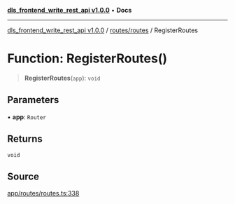 [**dls_frontend_write_rest_api v1.0.0**](../../../README.md) • **Docs**

***

[dls_frontend_write_rest_api v1.0.0](../../../modules.md) / [routes/routes](../README.md) / RegisterRoutes

# Function: RegisterRoutes()

> **RegisterRoutes**(`app`): `void`

## Parameters

• **app**: `Router`

## Returns

`void`

## Source

[app/routes/routes.ts:338](https://github.com/No-Life-inc/dls_write_api/blob/3b6ede554338fca33854ae593d3c96d63a70eb98/app/routes/routes.ts#L338)
